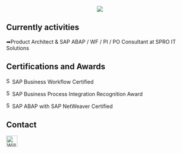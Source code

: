 <p align="center"><img src="https://github-readme-stats.vercel.app/api?username=WillianGruber&theme=blue-green&show_icons=true&include_all_commits=true"/></p>

## Currently activities
➡Product Architect & SAP ABAP / WF / PI / PO Consultant at SPRO IT Solutions

## Certifications and Awards
<p><img src="https://customer-stories-feed.github.com/customer_stories/sap/logo.svg" alt="SAP" height="16">SAP Business Workflow Certified</p>
<p><img src="https://customer-stories-feed.github.com/customer_stories/sap/logo.svg" alt="SAP" height="16">SAP Business Process Integration Recognition Award</p>
<p><img src="https://customer-stories-feed.github.com/customer_stories/sap/logo.svg" alt="SAP" height="16">SAP ABAP with SAP NetWeaver Certified</p>


## Contact
<p><a href="www.linkedin.com/in/williangruber"><img src="https://www.vectorlogo.zone/logos/linkedin/linkedin-icon.svg" alt="Willian Gruber's LinkedIn Profile" height="30" width="30"></a></p>
